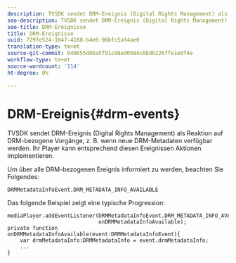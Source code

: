 ```yaml
---
description: TVSDK sendet DRM-Ereignis (Digital Rights Management) als Reaktion auf DRM-bezogene Vorgänge, z. B. wenn neue DRM-Metadaten verfügbar werden. Ihr Player kann entsprechend diesen Ereignissen Aktionen implementieren.
seo-description: TVSDK sendet DRM-Ereignis (Digital Rights Management) als Reaktion auf DRM-bezogene Vorgänge, z. B. wenn neue DRM-Metadaten verfügbar werden. Ihr Player kann entsprechend diesen Ereignissen Aktionen implementieren.
seo-title: DRM-Ereignisse
title: DRM-Ereignisse
uuid: 729fe524-1047-4188-b4e6-96bfc5af4ae0
translation-type: tm+mt
source-git-commit: 040655d8ba5f91c98ed0584c08db226ffe1e0f4e
workflow-type: tm+mt
source-wordcount: '114'
ht-degree: 0%

---
```



# DRM-Ereignis{#drm-events}

TVSDK sendet DRM-Ereignis (Digital Rights Management) als Reaktion auf DRM-bezogene Vorgänge, z. B. wenn neue DRM-Metadaten verfügbar werden. Ihr Player kann entsprechend diesen Ereignissen Aktionen implementieren.

Um über alle DRM-bezogenen Ereignis informiert zu werden, beachten Sie Folgendes:

```
DRMMetadataInfoEvent.DRM_METADATA_INFO_AVAILABLE
```

Das folgende Beispiel zeigt eine typische Progression:

```
mediaPlayer.addEventListener(DRMMetadataInfoEvent.DRM_METADATA_INFO_AVAILABLE,  
                             onDRMMetadataInfoAvailable);   
private function onDRMMetadataInfoAvailable(event:DRMMetadataInfoEvent){ 
    var drmMetadataInfo:DRMMetadataInfo = event.drmMetadataInfo; 
    ... 
} 
```

